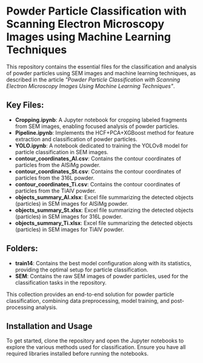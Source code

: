 # Powder Particle Classification with Scanning Electron Microscopy Images using Machine Learning Techniques

This repository contains the essential files for the classification and analysis of powder particles using SEM images and machine learning techniques, as described in the article *"Powder Particle Classification with Scanning Electron Microscopy Images Using Machine Learning Techniques"*.

## Key Files:

- **Cropping.ipynb**: A Jupyter notebook for cropping labeled fragments from SEM images, enabling focused analysis of powder particles.
- **Pipeline.ipynb**: Implements the HCF+PCA+XGBoost method for feature extraction and classification of powder particles.
- **YOLO.ipynb**: A notebook dedicated to training the YOLOv8 model for particle classification in SEM images.
- **contour_coordinates_Al.csv**: Contains the contour coordinates of particles from the AlSiMg powder.
- **contour_coordinates_St.csv**: Contains the contour coordinates of particles from the 316L powder.
- **contour_coordinates_Ti.csv**: Contains the contour coordinates of particles from the TiAlV powder.
- **objects_summary_Al.xlsx**: Excel file summarizing the detected objects (particles) in SEM images for AlSiMg powder.
- **objects_summary_St.xlsx**: Excel file summarizing the detected objects (particles) in SEM images for 316L powder.
- **objects_summary_Ti.xlsx**: Excel file summarizing the detected objects (particles) in SEM images for TiAlV powder.

## Folders:

- **train14**: Contains the best model configuration along with its statistics, providing the optimal setup for particle classification.
- **SEM**: Contains the raw SEM images of powder particles, used for the classification tasks in the repository.

This collection provides an end-to-end solution for powder particle classification, combining data preprocessing, model training, and post-processing analysis.

## Installation and Usage

To get started, clone the repository and open the Jupyter notebooks to explore the various methods used for classification. Ensure you have all required libraries installed before running the notebooks.
